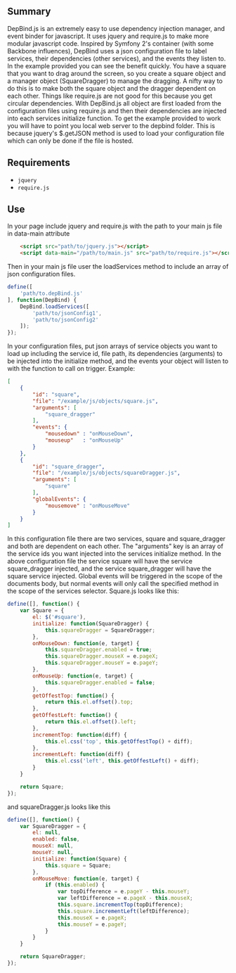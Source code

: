Summary
------------
DepBind.js is an extremely easy to use dependency injection manager, and event binder for javascript. It uses jquery and require.js to make more modular javascript code. Inspired by Symfony 2's container (with some Backbone influences), DepBind uses a json configuration file to label services, their dependencies (other services), and the events they listen to. In the example provided you can see the benefit quickly. You have a square that you want to drag around the screen, so you create a square object and a manager object (SquareDragger) to manage the dragging. A nifty way to do this is to make both the square object and the dragger dependent on each other. Things like require.js are not good for this because you get circular dependencies. With DepBind.js all object are first loaded from the configuration files using require.js and then their dependencies are injected into each services initialize function. To get the example provided to work you will have to point you local web server to the depbind folder. This is because jquery's $.getJSON method is used to load your configuration file which can only be done if the file is hosted.

Requirements
------------
* `jquery`
* `require.js`

Use
------------
In your page include jquery and require.js with the path to your main js file in data-main attribute

```html
    <script src="path/to/jquery.js"></script>
    <script data-main="/path/to/main.js" src="path/to/require.js"></script>
```
Then in your main js file user the loadServices method to include an array of json configuration files.
    
```js
define([
    'path/to.depBind.js'
], function(DepBind) {
    DepBind.loadServices([
        'path/to/jsonConfig1',
        'path/to/jsonConfig2'
    ]);
});
```

In your configuration files, put json arrays of service objects you want to load up including the service id, file path, its dependencies (arguments) to be injected into the initialize method, and the events your object will listen to with the function to call on trigger. Example:
```json
[
    {
        "id": "square",
        "file": "/example/js/objects/square.js",
        "arguments": [
            "square_dragger"
        ],
        "events": {
            "mousedown" : "onMouseDown",
            "mouseup"   : "onMouseUp"
        }
    },
    {
        "id": "square_dragger",
        "file": "/example/js/objects/squareDragger.js",
        "arguments": [
            "square"
        ],
        "globalEvents": {
            "mousemove" : "onMouseMove"
        }
    }
]
```

In this configuration file there are two services, square and square_dragger and both are dependent on each other. The "arguments" key is an array of the service ids you want injected into the services initialize method. In the above configuration file the service square will have the service square_dragger injected, and the service square_dragger will have the square service injected. Global events will be triggered in the scope of the documents body, but normal events will only call the specified method in the scope of the services selector.
Square.js looks like this: 
```js
define([], function() {
    var Square = {
        el: $('#square'),
        initialize: function(SquareDragger) {
            this.squareDragger = SquareDragger;
        },
        onMouseDown: function(e, target) {
            this.squareDragger.enabled = true;
            this.squareDragger.mouseX = e.pageX;
            this.squareDragger.mouseY = e.pageY;
        },
        onMouseUp: function(e, target) {
            this.squareDragger.enabled = false;
        },
        getOffestTop: function() {
            return this.el.offset().top; 
        },
        getOffestLeft: function() {
            return this.el.offset().left; 
        },
        incrementTop: function(diff) {
            this.el.css('top', this.getOffestTop() + diff);
        },
        incrementLeft: function(diff) {
            this.el.css('left', this.getOffestLeft() + diff);
        }
    }

    return Square;
});
```
and squareDragger.js looks like this
```js
define([], function() {
    var SquareDragger = {
        el: null,
        enabled: false,
        mouseX: null,
        mouseY: null,
        initialize: function(Square) {
            this.square = Square;
        },
        onMouseMove: function(e, target) {
            if (this.enabled) {
                var topDifference = e.pageY - this.mouseY;
                var leftDifference = e.pageX - this.mouseX;
                this.square.incrementTop(topDifference);
                this.square.incrementLeft(leftDifference);
                this.mouseX = e.pageX;
                this.mouseY = e.pageY;
            }
        }
    }

    return SquareDragger;
});
```

    

